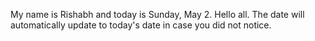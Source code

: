 My name is Rishabh and today is Sunday, May 2. Hello all. The date will automatically update to today's date in case you did not notice.
